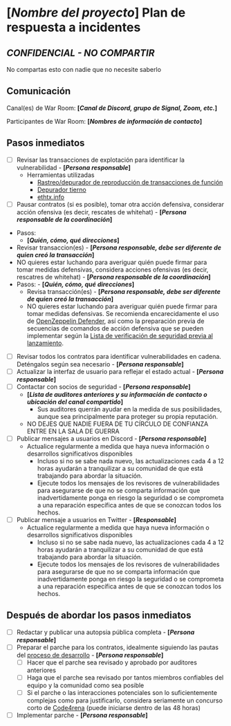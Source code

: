 # **[*Nombre del proyecto*]** Plan de respuesta a incidentes

## *CONFIDENCIAL - NO COMPARTIR*
No compartas esto con nadie que no necesite saberlo

## Comunicación

Canal(es) de War Room: **[*Canal de Discord, grupo de Signal, Zoom, etc.*]**

Participantes de War Room: **[*Nombres de información de contacto*]**

## Pasos inmediatos
- [ ] Revisar las transacciones de explotación para identificar la vulnerabilidad - **[*Persona responsable*]**
  - Herramientas utilizadas
    - [Rastreo/depurador de reproducción de transacciones de función](https://book.getfoundry.sh/reference/cast/cast-run.html#cast-run)
    - [Depurador tierno](https://dashboard.tenderly.co/tx/mainnet/0xf427afc17bd30a84f4b47dc2eaa176115cf28bdea1110245d3b0948ca3b6595c/debugger)
    - [ethtx.info](https://ethtx.info)
- [ ]  Pausar contratos (si es posible), tomar otra acción defensiva, considerar acción ofensiva (es decir, rescates de whitehat) - **[*Persona responsable de la coordinación*]**
  - Pasos:
    - **[*Quién, cómo, qué direcciones*]**
  - Revisar transaccion(es) - **[*Persona responsable, **debe ser diferente de quien creó la transacción***]**
  - NO quieres estar luchando para averiguar quién puede firmar para tomar medidas defensivas, considera acciones ofensivas (es decir, rescatres de whitehat) - **[*Persona responsable de la coordinación*]**
  - Pasos:
        - **[*Quién, cómo, qué direcciones*]**
    - Revisa transacción(es) - **[*Persona responsable, **debe ser diferente de quien creó la transacción***]**
    - NO quieres estar luchando para averiguar quién puede firmar para tomar medidas defensivas. Se recomienda encarecidamente el uso de [OpenZeppelin Defender](https://www.openzeppelin.com/defender), así como la preparación previa de secuencias de comandos de acción defensiva que se pueden implementar según la [Lista de verificación de seguridad previa al lanzamiento](https://github.com/williamkhepri/lista-de-verificación-de-seguridad-previa-al-lanzamiento.md).
- [ ] Revisar todos los contratos para identificar vulnerabilidades en cadena. Deténgalos según sea necesario - **[*Persona responsable*]**
- [ ] Actualizar la interfaz de usuario para reflejar el estado actual - **[*Persona responsable*]**
- [ ] Contactar con socios de seguridad - **[*Persona responsable*]**
    - **[*Lista de auditores anteriores y su información de contacto o ubicación del canal compartido*]**
        - Sus auditores querrán ayudar en la medida de sus posibilidades, aunque sea principalmente para proteger su propia reputación.
    - NO DEJES QUE NADIE FUERA DE TU CÍRCULO DE CONFIANZA ENTRE EN LA SALA DE GUERRA
- [ ] Publicar mensajes a usuarios en Discord - **[*Persona responsable*]**
    - Actualice regularmente a medida que haya nueva información o desarrollos significativos disponibles
        - Incluso si no se sabe nada nuevo, las actualizaciones cada 4 a 12 horas ayudarán a tranquilizar a su comunidad de que está trabajando para abordar la situación.
        - Ejecute todos los mensajes de los revisores de vulnerabilidades para asegurarse de que no se comparta información que inadvertidamente ponga en riesgo la seguridad o se comprometa a una reparación específica antes de que se conozcan todos los hechos.
- [ ] Publicar mensaje a usuarios en Twitter - **[*Responsable*]**
    - Actualice regularmente a medida que haya nueva información o desarrollos significativos disponibles
        - Incluso si no se sabe nada nuevo, las actualizaciones cada 4 a 12 horas ayudarán a tranquilizar a su comunidad de que está trabajando para abordar la situación.
        - Ejecute todos los mensajes de los revisores de vulnerabilidades para asegurarse de que no se comparta información que inadvertidamente ponga en riesgo la seguridad o se comprometa a una reparación específica antes de que se conozcan todos los hechos.

## Después de abordar los pasos inmediatos

- [ ] Redactar y publicar una autopsia pública completa - **[*Persona responsable*]**
- [ ] Preparar el parche para los contratos, idealmente siguiendo las pautas del [proceso de desarrollo](development-process.md) - **[*Persona responsable*]**
    - [ ] Hacer que el parche sea revisado y aprobado por auditores anteriores
    - [ ] Haga que el parche sea revisado por tantos miembros confiables del equipo y la comunidad como sea posible
    - [ ] Si el parche o las interacciones potenciales son lo suficientemente complejas como para justificarlo, considera seriamente un concurso corto de [Code4rena](https://code4rena.com/) (puede iniciarse dentro de las 48 horas)
- [ ] Implementar parche - **[*Persona responsable*]**

